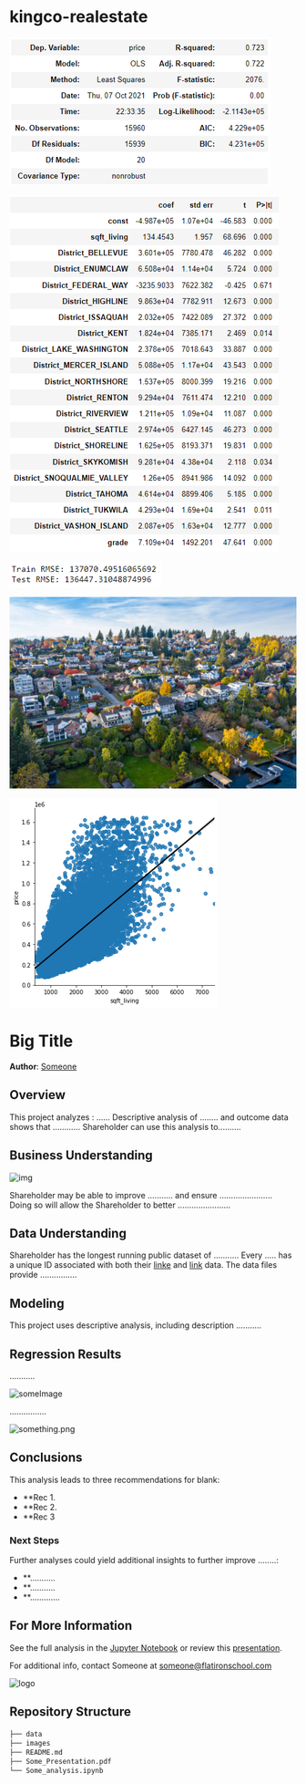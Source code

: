 # kingco-realestate

![OLS](./images/OLS.png)

![OLS2](./images/OLS2.png)

![RMSE](./images/RMSE.png)

![seattlehouses](./images/seattlehouses.jpg)

![sqftliv_linreg](./images/sqftliv_linreg.png)

# Big Title

**Author**: [Someone](mailto:someone@flatironschool.com)

## Overview

This project analyzes : ...... Descriptive analysis of ........ and outcome data shows that ............ Shareholder can use this analysis to..........

## Business Understanding

![img](something)

Shareholder may be able to improve ........... and ensure ....................... Doing so will allow the Shareholder to better .......................

## Data Understanding

Shareholder has the longest running public dataset of ........... Every ..... has a unique ID associated with both their [linke](something.com) and [link](something.com) data. The data files provide ................

## Modeling

This project uses descriptive analysis, including description ...........

## Regression Results

...........

![someImage](./images/something.png)

................

![something.png](./images/something.png)

## Conclusions

This analysis leads to three recommendations for blank:

- **Rec 1.
- **Rec 2.
- **Rec 3

### Next Steps

Further analyses could yield additional insights to further improve ........:

- **...........
- **...........
- **.............

## For More Information

See the full analysis in the [Jupyter Notebook](something.ipynb) or review this [presentation](something.pdf).

For additional info, contact Someone at [someone@flatironschool.com](mailto:someone@flatironschool.com)

![logo](./images/something.jpg)

## Repository Structure

```
├── data
├── images
├── README.md
├── Some_Presentation.pdf
└── Some_analysis.ipynb
